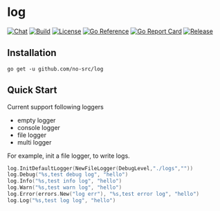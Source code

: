 # log

[![Chat](https://img.shields.io/discord/936876326722363472)](https://discord.gg/n47twC6Kcb)
[![Build](https://img.shields.io/github/workflow/status/no-src/log/Go)](https://github.com/no-src/log/actions)
[![License](https://img.shields.io/github/license/no-src/log)](https://github.com/no-src/log/blob/main/LICENSE)
[![Go Reference](https://pkg.go.dev/badge/github.com/no-src/log.svg)](https://pkg.go.dev/github.com/no-src/log)
[![Go Report Card](https://goreportcard.com/badge/github.com/no-src/log)](https://goreportcard.com/report/github.com/no-src/log)
[![Release](https://img.shields.io/github/v/release/no-src/log)](https://github.com/no-src/log/releases)

## Installation

`go get -u github.com/no-src/log`

## Quick Start

Current support following loggers

- empty logger
- console logger
- file logger
- multi logger

For example, init a file logger, to write logs.

```go
log.InitDefaultLogger(NewFileLogger(DebugLevel,"./logs",""))
log.Debug("%s,test debug log", "hello")
log.Info("%s,test info log", "hello")
log.Warn("%s,test warn log", "hello")
log.Error(errors.New("log err"), "%s,test error log", "hello")
log.Log("%s,test log log", "hello")
```